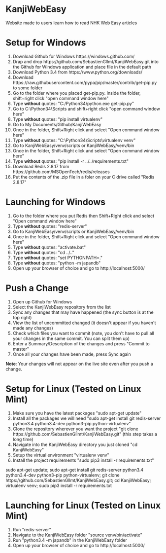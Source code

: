 KanjiWebEasy
============

Website made to users learn how to read NHK Web Easy articles

Setup for Windows
============

<ol>
<li>
Download Github for Windows https://windows.github.com/
</li>
<li>
Drap and drop https://github.com/SebastienGllmt/KanjiWebEasy.git into the Github for Windows application and place file in the default path
</li>
<li>
Download Python 3.4 from https://www.python.org/downloads/
</li>
<li>
Download https://raw.githubusercontent.com/pypa/pip/master/contrib/get-pip.py to some folder
</li>
<li>
Go to the folder where you placed get-pip.py. Inside the folder, shift+right click "open command window here"
</li>
<li>
Type <b>without</b> quotes: "C:/Python34/python.exe get-pip.py"
</li>
<li>
Go to C:\Python34\Scripts and shift+right click "open command window here"
</li>
<li>
Type <b>without</b> quotes: "pip install virtualenv"
</li>
<li>
Go to My Documents/Github/KanjiWebEasy
</li>
<li>
Once in the folder, Shift+Right click and select "Open command window here"
</li>
<li>
Type <b>without</b> quotes: "C:\Python34\Scripts\virtualenv venv"
</li>
<li>
Go to KanjiWebEasy/venv/scripts or KanjiWebEasy/venv/bin
</li>
<li>
Once in the folder, Shift+Right click and select "Open command window here"
</li>
<li>
Type <b>without</b> quotes: "pip install -r ../../requirements.txt"
</li>
<li>
Download Redis 2.8.17 from https://github.com/MSOpenTech/redis/releases
</li>
<li>
Put the contents of the .zip file in a foler on your C drive called "Redis 2.8.17"
</li>
</ol>

Launching for Windows
============
<ol>
<li>
Go to the folder where you put Redis then Shift+Right click and select "Open command window here"
</li>
<li>
Type <b>without</b> quotes: "redis-server"
</li>
<li>
Go to KanjiWebEasy/venv/scripts or KanjiWebEasy/venv/bin
</li>
<li>
Once in the folder, Shift+Right click and select "Open command window here"
</li>
<li>
Type <b>without</b> quotes: "activate.bat"
</li>
<li>
Type <b>without</b> quotes: "cd ../.."
</li>
<li>
Type <b>without</b> quotes: "set PYTHONPATH=."
</li>
<li>
Type <b>without</b> quotes: "python -m japandb"
</li>
<li>
Open up your browser of choice and go to http://localhost:5000/
</li>
</ol>

Push a Change
============
<ol>
<li>
Open up Github for Windows
</li>
<li>
Select the KanjiWebEasy repository from the list
</li>
<li>
Sync any changes that may have happened (the sync button is at the top right)
</li>
<li>
View the list of uncommitted changed (it doesn't appear if you haven't made any changes)
</li>
<li>
Check which files you want to commit (note, you don't have to pull all your changes in the same commit. You can split them up)
</li>
<li>
Enter a Summary/Description of the changes and press "Commit to master"
</li>
<li>
Once all your changes have been made, press Sync again
</li>
</ol>

<b>Note</b>: Your changes will not appear on the live site even after you push a change.

Setup for Linux (Tested on Linux Mint)
============

<ol>
<li>
Make sure you have the latest packages "sudo apt-get update"
</li>
<li>
Install all the packages we will need "sudo apt-get install git redis-server python3.4 python3.4-dev python3-pip python-virtualenv"
</li>
<li>
Clone the repository wherever you want the project "git clone https://github.com/SebastienGllmt/KanjiWebEasy.git" (this step takes a long time)
</li>
<li>
Navigate into the KanjiWebEasy directory you just cloned "cd KanjiWebEasy"
</li>
<li>
Setup the virtual environment "virtualenv venv"
</li>
<li>
Install the project requirements "sudo pip3 install -r requirements.txt"
</li>
</ol>
<div>
sudo apt-get update; sudo apt-get install git redis-server python3.4 python3.4-dev python3-pip python-virtualenv; git clone https://github.com/SebastienGllmt/KanjiWebEasy.git; cd KanjiWebEasy; virtualenv venv; sudo pip3 install -r requirements.txt
</div>

Launching for Linux (Tested on Linux Mint)
============
<ol>
<li>
Run "redis-server"
</li>
<li>
Navigate to the KanjiWebEasy folder "source venv/bin/activate"
</li>
<li>
Run "python3.4 -m japandb" in the KanjiWebEasy folder
</li>
<li>
Open up your browser of choice and go to http://localhost:5000/
</li>
</ol>